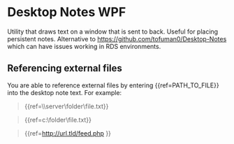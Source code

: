 ﻿# Desktop Notes WPF

Utility that draws text on a window that is sent to back. Useful for placing persistent notes. Alternative to https://github.com/tofuman0/Desktop-Notes which can have issues working in RDS environments.

## Referencing external files

You are able to reference external files by entering \{\{ref=PATH_TO_FILE\}\} into the desktop note text. For example:
> \{\{ref=\\\\server\\folder\\file.txt\}\}

> \{\{ref=c:\\folder\\file.txt\}\}

> \{\{ref=http://url.tld/feed.php \}\}

